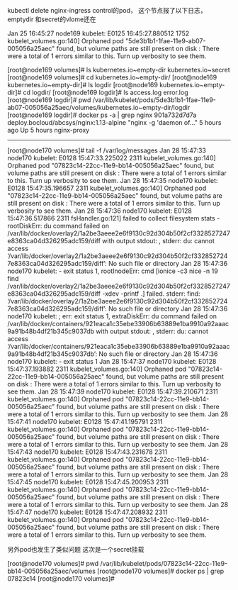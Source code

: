 kubectl delete nginx-ingress control的pod， 这个节点报了以下日志， emptydir 和secret的vlome还在


 Jan 25 16:45:27 node169 kubelet: E0125 16:45:27.880512    1752 kubelet_volumes.go:140] Orphaned pod "5de3b1b1-1fae-11e9-ab07-005056a25aec" found, but volume paths are still present on disk : There were a total of 1 errors similar to this. Turn up verbosity to see them.


[root@node169 volumes]# ls
kubernetes.io~empty-dir  kubernetes.io~secret
[root@node169 volumes]# cd kubernetes.io~empty-dir/
[root@node169 kubernetes.io~empty-dir]# ls
logdir
[root@node169 kubernetes.io~empty-dir]# cd logdir/
[root@node169 logdir]# ls
access.log  error.log
[root@node169 logdir]# pwd
/var/lib/kubelet/pods/5de3b1b1-1fae-11e9-ab07-005056a25aec/volumes/kubernetes.io~empty-dir/logdir
[root@node169 logdir]# docker ps -a | grep nginx 
901a732d7d7a        deploy.bocloud/abcsys/nginx:1.13-alpine     "nginx -g 'daemon of…"   5 hours ago         Up 5 hours                                     nginx-proxy

---

[root@node170 volumes]# tail -f /var/log/messages
Jan 28 15:47:33 node170 kubelet: E0128 15:47:33.225022    2311 kubelet_volumes.go:140] Orphaned pod "07823c14-22cc-11e9-bb14-005056a25aec" found, but volume paths are still present on disk : There were a total of 1 errors similar to this. Turn up verbosity to see them.
Jan 28 15:47:35 node170 kubelet: E0128 15:47:35.196657    2311 kubelet_volumes.go:140] Orphaned pod "07823c14-22cc-11e9-bb14-005056a25aec" found, but volume paths are still present on disk : There were a total of 1 errors similar to this. Turn up verbosity to see them.
Jan 28 15:47:36 node170 kubelet: E0128 15:47:36.517866    2311 fsHandler.go:121] failed to collect filesystem stats - rootDiskErr: du command failed on /var/lib/docker/overlay2/1a2be3aeee2e6f9130c92d304b50f2cf3328527247e8363ca04d326295adc159/diff with output stdout: , stderr: du: cannot access ‘/var/lib/docker/overlay2/1a2be3aeee2e6f9130c92d304b50f2cf3328527247e8363ca04d326295adc159/diff’: No such file or directory
Jan 28 15:47:36 node170 kubelet: - exit status 1, rootInodeErr: cmd [ionice -c3 nice -n 19 find /var/lib/docker/overlay2/1a2be3aeee2e6f9130c92d304b50f2cf3328527247e8363ca04d326295adc159/diff -xdev -printf .] failed. stderr: find: ‘/var/lib/docker/overlay2/1a2be3aeee2e6f9130c92d304b50f2cf3328527247e8363ca04d326295adc159/diff’: No such file or directory
Jan 28 15:47:36 node170 kubelet: ; err: exit status 1, extraDiskErr: du command failed on /var/lib/docker/containers/921eaca1c35ebe33906b63889e1ba9910a92aaac9a91b48b4df21b345c9037db with output stdout: , stderr: du: cannot access ‘/var/lib/docker/containers/921eaca1c35ebe33906b63889e1ba9910a92aaac9a91b48b4df21b345c9037db’: No such file or directory
Jan 28 15:47:36 node170 kubelet: - exit status 1
Jan 28 15:47:37 node170 kubelet: E0128 15:47:37.193882    2311 kubelet_volumes.go:140] Orphaned pod "07823c14-22cc-11e9-bb14-005056a25aec" found, but volume paths are still present on disk : There were a total of 1 errors similar to this. Turn up verbosity to see them.
Jan 28 15:47:39 node170 kubelet: E0128 15:47:39.210671    2311 kubelet_volumes.go:140] Orphaned pod "07823c14-22cc-11e9-bb14-005056a25aec" found, but volume paths are still present on disk : There were a total of 1 errors similar to this. Turn up verbosity to see them.
Jan 28 15:47:41 node170 kubelet: E0128 15:47:41.195791    2311 kubelet_volumes.go:140] Orphaned pod "07823c14-22cc-11e9-bb14-005056a25aec" found, but volume paths are still present on disk : There were a total of 1 errors similar to this. Turn up verbosity to see them.
Jan 28 15:47:43 node170 kubelet: E0128 15:47:43.231678    2311 kubelet_volumes.go:140] Orphaned pod "07823c14-22cc-11e9-bb14-005056a25aec" found, but volume paths are still present on disk : There were a total of 1 errors similar to this. Turn up verbosity to see them.
Jan 28 15:47:45 node170 kubelet: E0128 15:47:45.200953    2311 kubelet_volumes.go:140] Orphaned pod "07823c14-22cc-11e9-bb14-005056a25aec" found, but volume paths are still present on disk : There were a total of 1 errors similar to this. Turn up verbosity to see them.
Jan 28 15:47:47 node170 kubelet: E0128 15:47:47.208932    2311 kubelet_volumes.go:140] Orphaned pod "07823c14-22cc-11e9-bb14-005056a25aec" found, but volume paths are still present on disk : There were a total of 1 errors similar to this. Turn up verbosity to see them.


另外pod也发生了类似问题 这次是一个secret挂载

[root@node170 volumes]# pwd
/var/lib/kubelet/pods/07823c14-22cc-11e9-bb14-005056a25aec/volumes
[root@node170 volumes]# docker ps | grep 07823c14
[root@node170 volumes]# 
